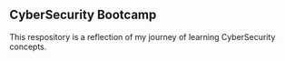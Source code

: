 ## CyberSecurity Bootcamp

This respository is a reflection of my journey of learning CyberSecurity concepts.

